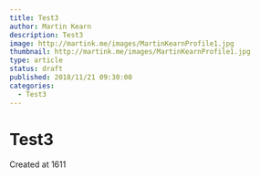 ```yaml
---
title: Test3
author: Martin Kearn
description: Test3
image: http://martink.me/images/MartinKearnProfile1.jpg
thumbnail: http://martink.me/images/MartinKearnProfile1.jpg
type: article
status: draft
published: 2018/11/21 09:30:00
categories: 
  - Test3
---
```


# Test3

Created at 1611
